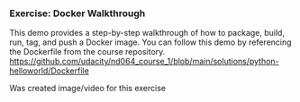 ### Exercise: Docker Walkthrough
This demo provides a step-by-step walkthrough of how to package, build, run, tag, and push a Docker image. 
You can follow this demo by referencing the Dockerfile from the course repository. 
https://github.com/udacity/nd064_course_1/blob/main/solutions/python-helloworld/Dockerfile

Was created image/video for this exercise